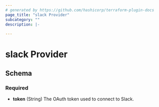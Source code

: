 ```yaml
---
# generated by https://github.com/hashicorp/terraform-plugin-docs
page_title: "slack Provider"
subcategory: ""
description: |-
  
---
```


# slack Provider





<!-- schema generated by tfplugindocs -->
## Schema

### Required

- **token** (String) The OAuth token used to connect to Slack.

